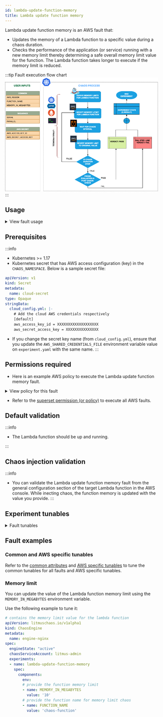 ```yaml
---
id: lambda-update-function-memory
title: Lambda update function memory
---
```

Lambda update function memory is an AWS fault that:
- Updates the memory of a Lambda function to a specific value during a chaos duration.
- Checks the performance of the application (or service) running with a new memory limit thereby determining a safe overall memory limit value for the function. The Lambda function takes longer to execute if the memory limit is reduced.

:::tip Fault execution flow chart
![Lambda Update Function Memory](./static/images/lambda-update-function-memory.png)
:::

## Usage

<details>
<summary>View fault usage</summary>
<div>
Hitting a memory limit is a common scenario with Lambda functions that slows down the service and impacts their delivery. Such scenarios occur despite the availability aids provided by AWS or determined by users.

Running out of memory due to a small limit interrupts the flow of the given function. This chaos fault helps the application build immunity against such scenarios.
</div>
</details>

## Prerequisites

:::info

- Kubernetes >= 1.17
- Kubernetes secret that has AWS access configuration (key) in the `CHAOS_NAMESPACE`. Below is a sample secret file:

```yaml
apiVersion: v1
kind: Secret
metadata:
  name: cloud-secret
type: Opaque
stringData:
  cloud_config.yml: |-
    # Add the cloud AWS credentials respectively
    [default]
    aws_access_key_id = XXXXXXXXXXXXXXXXXXX
    aws_secret_access_key = XXXXXXXXXXXXXXX
```

- If you change the secret key name (from `cloud_config.yml`), ensure that you update the `AWS_SHARED_CREDENTIALS_FILE` environment variable value on `experiment.yaml` with the same name.
:::

## Permissions required

- Here is an example AWS policy to execute the Lambda update function memory fault.

<details>
<summary>View policy for this fault</summary>

```json
{
    "Version": "2012-10-17",
    "Statement": [
        {
            "Effect": "Allow",
            "Action": [
                "lambda:UpdateFunctionConfiguration",
                "lambda:GetFunctionConcurrency",
                "lambda:GetFunction",
                "lambda:DeleteFunctionConcurrency",
                "lambda:PutFunctionConcurrency"
            ],
            "Resource": "*"
        }
    ]
}
```
</details>

- Refer to the [superset permission (or policy)](../policy-for-all-aws-faults) to execute all AWS faults.

## Default validation

:::info

- The Lambda function should be up and running.

:::

## Chaos injection validation

:::info
- You can validate the Lambda update function memory fault from the general configuration section of the target Lambda function in the AWS console. While inecting chaos, the function memory is updated with the value you provide.
:::

## Experiment tunables

<details>
    <summary>Fault tunables</summary>
    <h2>Mandatory Fields</h2>
    <table>
      <tr>
        <th> Variables </th>
        <th> Description </th>
        <th> Notes </th>
      </tr>
      <tr>
        <td> FUNCTION_NAME </td>
        <td> Name of the target Lambda function. It supports a single function name.</td>
        <td> For example, <code>test-function</code>. </td>
      </tr>
      <tr>
        <td> MEMORY_IN_MEGABYTES </td>
        <td> Memory limit of a function (in MB).</td>
        <td> Memory range of the Lambda function is 128 MB to 10240 MB. </td>
      </tr>
      <tr>
        <td> REGION </td>
        <td> Region name of the target Lambda function. </td>
        <td> For example, <code>us-east-2</code>. </td>
      </tr>
    </table>
    <h2>Optional Fields</h2>
    <table>
      <tr>
        <th> Variables </th>
        <th> Description </th>
        <th> Notes </th>
      </tr>
      <tr>
        <td> TOTAL_CHAOS_DURATION </td>
        <td> Duration to insert chaos (in seconds). </td>
        <td> Defaults to 30s. </td>
      </tr>
      <tr>
        <td> CHAOS_INTERVAL </td>
        <td> Time interval between two successive instance terminations (in seconds).</td>
        <td> Defaults to 30s. </td>
      </tr>
      <tr>
        <td> SEQUENCE </td>
        <td> Sequence of chaos execution for multiple instances.</td>
        <td> Defaults to parallel. Supports serial sequence as well. </td>
      </tr>
      <tr>
        <td> RAMP_TIME </td>
        <td> Period to wait before and after injecting chaos (in seconds). </td>
        <td> For example, 30s. </td>
      </tr>
    </table>
</details>

## Fault examples

### Common and AWS specific tunables

Refer to the [common attributes](../common-tunables-for-all-faults) and [AWS specific tunables](./aws-fault-tunables) to tune the common tunables for all faults and AWS specific tunables.

### Memory limit

You can update the value of the Lambda function memory limit using the `MEMORY_IN_MEGABYTES` environment variable.

Use the following example to tune it:

[embedmd]:# (./static/manifests/lambda-update-function-memory/function-memory.yaml yaml)
```yaml
# contains the memory limit value for the lambda function
apiVersion: litmuschaos.io/v1alpha1
kind: ChaosEngine
metadata:
  name: engine-nginx
spec:
  engineState: "active"
  chaosServiceAccount: litmus-admin
  experiments:
  - name: lambda-update-function-memory
    spec:
      components:
        env:
        # provide the function memory limit
        - name: MEMORY_IN_MEGABYTES
          value: '10'
        # provide the function name for memory limit chaos
        - name: FUNCTION_NAME
          value: 'chaos-function'
```
